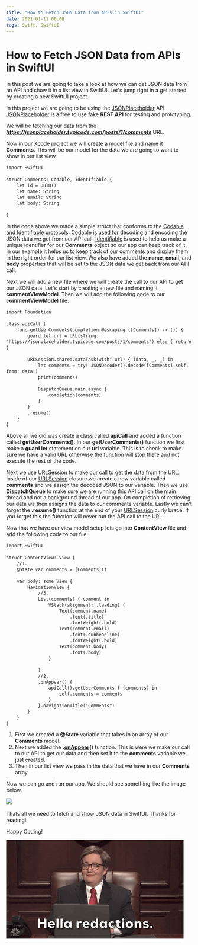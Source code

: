```yaml
---
title: "How to Fetch JSON Data from APIs in SwiftUI"
date: 2021-01-11 00:00
tags: Swift, SwiftUI
---
```

# How to Fetch JSON Data from APIs in SwiftUI

In this post we are going to take a look at how we can get JSON data from an API and show it in a list view in SwiftUI. Let's jump right in a get started by creating a new SwiftUI project.

In this project we are going to be using the [JSONPlaceholder](https://jsonplaceholder.typicode.com/) API. [JSONPlaceholder](https://jsonplaceholder.typicode.com/) is a free to use fake **REST API** for testing and prototyping.

We will be fetching our data from the **_https://jsonplaceholder.typicode.com/posts/1/comments_** URL.

Now in our Xcode project we will create a model file and name it **Comments**. This will be our model for the data we are going to want to show in our list view.

```
import SwiftUI

struct Comments: Codable, Identifiable {
    let id = UUID()
    let name: String
    let email: String
    let body: String
    
}
```

In the code above we made a simple struct that conforms to the [Codable](https://developer.apple.com/documentation/swift/codable) and [Identifiable](https://developer.apple.com/documentation/swift/identifiable) protocols. [Codable](https://developer.apple.com/documentation/swift/codable) is used for decoding and encoding the JSON data we get from our API call. [Identifiable](https://developer.apple.com/documentation/swift/identifiable) is used to help us make a unique identifier for our **Comments** object so our app can keep track of it. In our example it helps us to keep track of our comments and display them in the right order for our list view. We also have added the **name**, **email**, and **body** properties that will be set to the JSON data we get back from our API call.

Next we will add a new file where we will create the call to our API to get our JSON data. Let's start by creating a new file and naming it **commentViewModel**. Then we will add the following code to our **commentViewModel** file.

```
import Foundation

class apiCall {
    func getUserComments(completion:@escaping ([Comments]) -> ()) {
        guard let url = URL(string: "https://jsonplaceholder.typicode.com/posts/1/comments") else { return }
        
        URLSession.shared.dataTask(with: url) { (data, _, _) in
            let comments = try! JSONDecoder().decode([Comments].self, from: data!)
            print(comments)
            
            DispatchQueue.main.async {
                completion(comments)
            }
        }
        .resume()
    }
}
```

Above all we did was create a class called **apiCall** and added a function called **getUserComments()**. In our **getUserComments()** function we first make a **guard let** statement on our **url** variable. This is to check to make sure we have a valid URL otherwise the function will stop there and not execute the rest of the code.

Next we use [URLSession](https://developer.apple.com/documentation/foundation/urlsession) to make our call to get the data from the URL. Inside of our [URLSession](https://developer.apple.com/documentation/foundation/urlsession) closure we create a new variable called **comments** and we assign the decoded JSON to our variable. Then we use **[DispatchQueue](https://developer.apple.com/documentation/dispatch/dispatchqueue)** to make sure we are running this API call on the main thread and not a background thread of our app. On completion of retrieving our data we then assigns the data to our comments variable. Lastly we can't forget the **.resume()** function at the end of your [URLSession](https://developer.apple.com/documentation/foundation/urlsession) curly brace. If you forget this the function will never run the API call to the URL.

Now that we have our view model setup lets go into **ContentView** file and add the following code to our file.

```
import SwiftUI

struct ContentView: View {
    //1.
    @State var comments = [Comments]()
    
    var body: some View {
        NavigationView {
            //3.
            List(comments) { comment in
                VStack(alignment: .leading) {
                    Text(comment.name)
                        .font(.title)
                        .fontWeight(.bold)
                    Text(comment.email)
                        .font(.subheadline)
                        .fontWeight(.bold)
                    Text(comment.body)
                        .font(.body)
                }
                
            }
            //2.
            .onAppear() {
                apiCall().getUserComments { (comments) in
                    self.comments = comments
                }
            }.navigationTitle("Comments")
        }
    }
}
```

1. First we created a **@State** variable that takes in an array of our **Comments** model.
2. Next we added the **.[onAppear](https://developer.apple.com/documentation/swiftui/text/onappear(perform:))()** function. This is were we make our call to our API to get our data and then set it to the **comments** variable we just created.
3. Then in our list view we pass in the data that we have in our **Comments** array

Now we can go and run our app. We should see something like the image below.

![](https://swifttom.com/wp-content/uploads/2021/01/simulator-screen-shot-iphone-12-pro-2021-01-08-at-16.39.36.png?w=473)

Thats all we need to fetch and show JSON data in SwiftUI. Thanks for reading!

Happy Coding!

![data numbers GIF](/images/giphy.gif?cid=ecf05e47eve0t94gcjgizod66y2n5j54arndqtk30lp9cibk&rid=giphy.gif)
